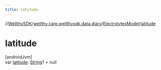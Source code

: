 ```yaml
---
title: latitude
---
```

//[WellthySDK](../../../index.html)/[wellthy.care.wellthysdk.data.diary](../index.html)/[ElectrolytesModel](index.html)/[latitude](latitude.html)



# latitude



[androidJvm]\
var [latitude](latitude.html): [String](https://kotlinlang.org/api/latest/jvm/stdlib/kotlin/-string/index.html)? = null




